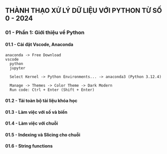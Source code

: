 ## THÀNH THẠO XỬ LÝ DỮ LIỆU VỚI PYTHON TỪ SỐ 0 - 2024

### 01 - Phần 1: Giới thiệu về Python

#### 01.1 - Cài đặt Vscode, Anaconda
```
anaconda -> Free Download
vscode
  python
  jupyter

  Select Kernel -> Python Environments... -> anaconda3 (Python 3.12.4)

  Manage -> Themes -> Color Theme -> Dark Modern
  Run code: Ctrl + Enter (Shift + Enter)
```

#### 01.2 - Tải toàn bộ tài liệu khóa học

#### 01.3 - Làm việc với số và biến

#### 01.4 - Làm việc với chuỗi

#### 01.5 - Indexing và Slicing cho chuỗi

#### 01.6 - String functions
